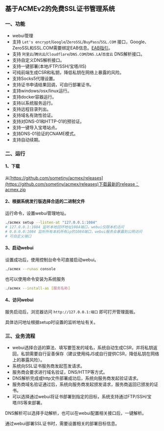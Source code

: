 ## 基于ACMEv2的免费SSL证书管理系统

### 一、功能
* webui管理
* 支持 `Let's encrypt`/`Google`/`ZeroSSL`/`BuyPass`/`SSL.COM` 接口，Google、ZeroSSL和SSL.COM需要绑定EAB信息。[EAB指引](https://bkssl.com/document/acmev2-eab.html)。
* 支持 `阿里云`/`腾讯云`/`Cloudflare`/`DNS.COM`/`DNS.LA`/`百度云` DNS解析接口。
* 支持自定义DNS解析接口。
* 支持一键部署(本地/FTP/SSH/宝塔/IIS)
* 可纯前端生成CSR和私钥，降低私钥在网络上暴露的风险。
* 支持Socks5代理设置。
* 支持证书申请结果回调，可自行部署证书。
* 支持windows/osx/linux运行。
* 支持docker容器运行。
* 支持以系统服务运行。
* 支持远程目录列出。
* 支持域名有效性验证。
* 支持对DNS-01和HTTP-01的预验证。
* 支持一键导入宝塔站点。
* 支持DNS-01验证的CNAME模式。
* 支持自动续期。

### 二、运行

#### 1、下载
从[https://github.com/sometiny/acmex/releases](https://github.com/sometiny/acmex/releases)下载最新的release：acmex.zip

#### 2、根据系统发行版选择合适的二进制文件
运行命令，设置webui管理地址。

```bash
./acmex setup --listen-at "127.0.0.1:1084"
# 127.0.0.1:1084 监听本地回环地址1084端口，webui仅限本机访问
# 0.0.0.0:1084 监听所有本机所有ip的1084端口，webui服务会暴露到公网访问
# 可自定义端口
```

#### 3、启动webui
设置成功后，使用控制台命令可直接启动webui。
```bash
./acmex --runas console
```
也可以使用命令安装为系统服务
```bash
./acmex --install-as [服务名称]
```

#### 4、访问webui
服务启动后，浏览器访问 `http://127.0.0.1:端口` 即可打开管理面板。

具体访问地址根据setup时设置的监听地址有关。


### 三、业务流程
* webui选择合适的算法、填写要签发的域名，系统自动生成CSR，并将私钥返回，私钥需要自行妥善保存（建议使用纯JS或自行提供CSR，降低私钥在网络上的暴露风险）。
* 系统向SSL证书服务商发起签发请求。
* 服务商会要求进行域名验证，DNS/HTTP等方式。
* DNS解析完成或http文件部署成功后，系统向服务商发起验证请求。
* 服务商域名验证通过后，系统向服务商发起颁发请求，服务商返回已颁发的证书。
* 可以选择通过webui将证书部署到指定的目标，系统支持通过FTP/SSH/宝塔/IIS等来部署。


DNS解析可以选择手动解析，也可以在webui配置相关接口后，一键解析。

通过webui部署SSL证书时，需要设置相关的部署目标信息。